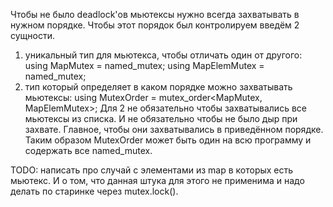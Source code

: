 Чтобы не было deadlock'ов мьютексы нужно всегда захватывать в нужном порядке. Чтобы этот порядок был
контролируем введём 2 сущности.
1. уникальный тип для мьютекса, чтобы отличать один от другого:
  using MapMutex = named_mutex<struct map_mutex>;
  using MapElemMutex = named_mutex<struct map_elem_mutex>;
2. тип который определяет в каком порядке можно захватывать мьютексы:
  using MutexOrder = mutex_order<MapMutex, MapElemMutex>;
Для 2 не обязательно чтобы захватывались все мьютексы из списка. И не обязательно чтобы не было дыр при захвате.
Главное, чтобы они захватывались в приведённом порядке.
Таким образом MutexOrder может быть один на всю программу и содержать все named_mutex.



TODO: написать про случай с элементами из map в которых есть мьютекс. И о том, что данная штука для этого не применима
      и надо делать по старинке через mutex.lock().
